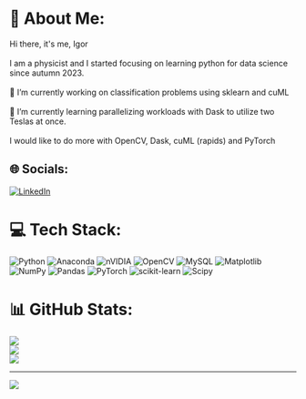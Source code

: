 # 💫 About Me:
Hi there, it's me, Igor<br><br>I am a physicist and I started focusing on learning python for data science since autumn 2023.<br><br>🔭 I’m currently working on classification problems using sklearn and cuML<br><br>🌱 I’m currently learning parallelizing workloads with Dask to utilize two Teslas at once.<br><br>I would like to do more with OpenCV, Dask, cuML (rapids) and PyTorch<br>


## 🌐 Socials:
[![LinkedIn](https://img.shields.io/badge/LinkedIn-%230077B5.svg?logo=linkedin&logoColor=white)](https://linkedin.com/in/igor-constantin-alexander) 

# 💻 Tech Stack:
![Python](https://img.shields.io/badge/python-3670A0?style=for-the-badge&logo=python&logoColor=ffdd54) ![Anaconda](https://img.shields.io/badge/Anaconda-%2344A833.svg?style=for-the-badge&logo=anaconda&logoColor=white) ![nVIDIA](https://img.shields.io/badge/cuda-000000.svg?style=for-the-badge&logo=nVIDIA&logoColor=green) ![OpenCV](https://img.shields.io/badge/opencv-%23white.svg?style=for-the-badge&logo=opencv&logoColor=white) ![MySQL](https://img.shields.io/badge/mysql-4479A1.svg?style=for-the-badge&logo=mysql&logoColor=white) ![Matplotlib](https://img.shields.io/badge/Matplotlib-%23ffffff.svg?style=for-the-badge&logo=Matplotlib&logoColor=black) ![NumPy](https://img.shields.io/badge/numpy-%23013243.svg?style=for-the-badge&logo=numpy&logoColor=white) ![Pandas](https://img.shields.io/badge/pandas-%23150458.svg?style=for-the-badge&logo=pandas&logoColor=white) ![PyTorch](https://img.shields.io/badge/PyTorch-%23EE4C2C.svg?style=for-the-badge&logo=PyTorch&logoColor=white) ![scikit-learn](https://img.shields.io/badge/scikit--learn-%23F7931E.svg?style=for-the-badge&logo=scikit-learn&logoColor=white) ![Scipy](https://img.shields.io/badge/SciPy-%230C55A5.svg?style=for-the-badge&logo=scipy&logoColor=%white)
# 📊 GitHub Stats:
![](https://github-readme-stats.vercel.app/api?username=IgorAlexander1984&theme=dark&hide_border=false&include_all_commits=false&count_private=false)<br/>
![](https://github-readme-streak-stats.herokuapp.com/?user=IgorAlexander1984&theme=dark&hide_border=false)<br/>
![](https://github-readme-stats.vercel.app/api/top-langs/?username=IgorAlexander1984&theme=dark&hide_border=false&include_all_commits=false&count_private=false&layout=compact)

---
[![](https://visitcount.itsvg.in/api?id=IgorAlexander1984&icon=0&color=0)](https://visitcount.itsvg.in)

<!-- Proudly created with GPRM ( https://gprm.itsvg.in ) -->
